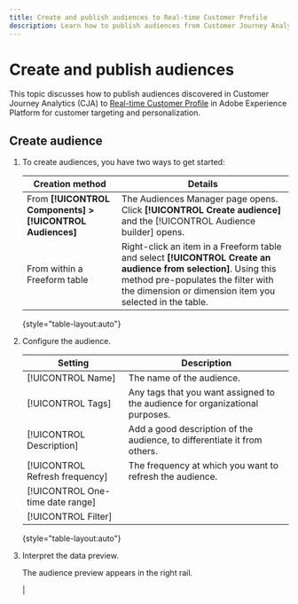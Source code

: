 ```yaml
---
title: Create and publish audiences to Real-time Customer Profile
description: Learn how to publish audiences from Customer Journey Analytics
---
```


# Create and publish audiences

This topic discusses how to publish audiences discovered in Customer Journey Analytics (CJA) to [Real-time Customer Profile](https://experienceleague.adobe.com/docs/experience-platform/profile/home.html?lang=en) in Adobe Experience Platform for customer targeting and personalization.

## Create audience

1. To create audiences, you have two ways to get started:

   | Creation method | Details |
   | --- | --- |
   | From **[!UICONTROL Components] > [!UICONTROL Audiences]** | The Audiences Manager page opens. Click **[!UICONTROL Create audience]** and the [!UICONTROL Audience builder] opens. |
   | From within a Freeform table | Right-click an item in a Freeform table and select **[!UICONTROL Create an audience from selection]**. Using this method pre-populates the filter with the dimension or dimension item you selected in the table. |

   {style="table-layout:auto"}

1. Configure the audience.

   | Setting | Description |
   | --- | --- |
   | [!UICONTROL Name] | The name of the audience. |
   | [!UICONTROL Tags] | Any tags that you want assigned to the audience for organizational purposes. |
   | [!UICONTROL Description] | Add a good description of the audience, to differentiate it from others. |
   | [!UICONTROL Refresh frequency] | The frequency at which you want to refresh the audience. |
   | [!UICONTROL One-time date range] |  |
   | [!UICONTROL Filter] |  |

   {style="table-layout:auto"}

1. Interpret the data preview.

   The audience preview appears in the right rail.

   | 




